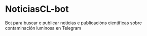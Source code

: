 # NoticiasCL-bot
Bot para buscar e publicar noticias e publicacións científicas sobre contaminación luminosa en Telegram
